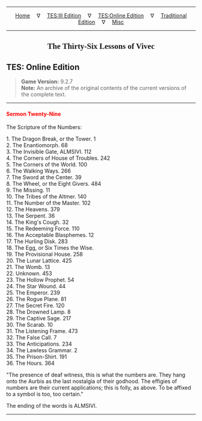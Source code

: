 
---

<!-- Jekyll Page Links -->

<center>
<a href="../../../../index.html">Home</a>
&emsp;&nabla;&emsp;
<a href="../../../index-tes3.html">TES:III Edition</a>
&emsp;&nabla;&emsp;
<a href="../../../index-teso.html">TES:Online Edition</a>
&emsp;&nabla;&emsp;
<a href="../../../index-traditional.html">Traditional Edition</a>
&emsp;&nabla;&emsp;
<a href="../../../index-misc.html">Misc</a>
</center>

<!-- Markdown Body Below: -->

---

<center>
<h2><span style="font-family:Georgia">The Thirty-Six Lessons of Vivec</span></h2>
</center>

## TES: Online Edition

> __Game Version:__ 9.2.7\
> __Note:__ An archive of the original contents of the current versions of the complete text.

---

#### <span style="color:red">Sermon Twenty-Nine</span>

The Scripture of the Numbers:

1\. The Dragon Break, or the Tower. 1\
2\. The Enantiomorph. 68\
3\. The Invisible Gate, ALMSIVI. 112\
4\. The Corners of House of Troubles. 242\
5\. The Corners of the World. 100\
6\. The Walking Ways. 266\
7\. The Sword at the Center. 39\
8\. The Wheel, or the Eight Givers. 484\
9\. The Missing. 11\
10\. The Tribes of the Altmer. 140\
11\. The Number of the Master. 102\
12\. The Heavens. 379\
13\. The Serpent. 36\
14\. The King's Cough. 32\
15\. The Redeeming Force. 110\
16\. The Acceptable Blasphemes. 12\
17\. The Hurling Disk. 283\
18\. The Egg, or Six Times the Wise.\
19\. The Provisional House. 258\
20\. The Lunar Lattice. 425\
21\. The Womb. 13\
22\. Unknown. 453\
23\. The Hollow Prophet. 54\
24\. The Star Wound. 44\
25\. The Emperor. 239\
26\. The Rogue Plane. 81\
27\. The Secret Fire. 120\
28\. The Drowned Lamp. 8\
29\. The Captive Sage. 217\
30\. The Scarab. 10\
31\. The Listening Frame. 473\
32\. The False Call. 7\
33\. The Anticipations. 234\
34\. The Lawless Grammar. 2\
35\. The Prison-Shirt. 191\
36\. The Hours. 364

"The presence of deaf witness, this is what the numbers are. They hang onto the Aurbis as the last nostalgia of their godhood. The effigies of numbers are their current applications; this is folly, as above. To be affixed to a symbol is too, too certain."

The ending of the words is ALMSIVI.

---
